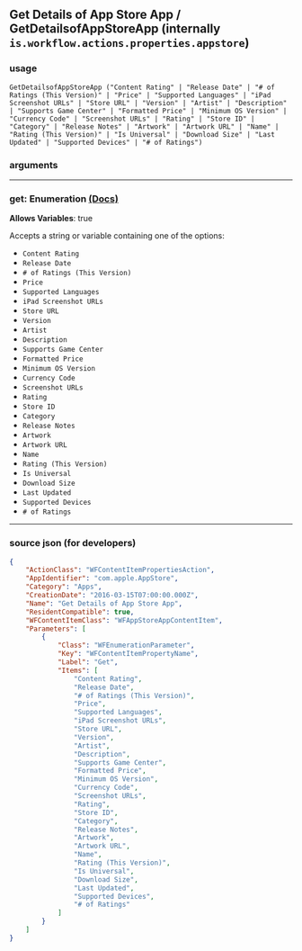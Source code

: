 
## Get Details of App Store App / GetDetailsofAppStoreApp (internally `is.workflow.actions.properties.appstore`)



### usage
```
GetDetailsofAppStoreApp ("Content Rating" | "Release Date" | "# of Ratings (This Version)" | "Price" | "Supported Languages" | "iPad Screenshot URLs" | "Store URL" | "Version" | "Artist" | "Description" | "Supports Game Center" | "Formatted Price" | "Minimum OS Version" | "Currency Code" | "Screenshot URLs" | "Rating" | "Store ID" | "Category" | "Release Notes" | "Artwork" | "Artwork URL" | "Name" | "Rating (This Version)" | "Is Universal" | "Download Size" | "Last Updated" | "Supported Devices" | "# of Ratings")
```

### arguments

---

### get: Enumeration [(Docs)](https://pfgithub.github.io/shortcutslang/gettingstarted#enum-select-field)
**Allows Variables**: true



Accepts a string 
or variable
containing one of the options:

- `Content Rating`
- `Release Date`
- `# of Ratings (This Version)`
- `Price`
- `Supported Languages`
- `iPad Screenshot URLs`
- `Store URL`
- `Version`
- `Artist`
- `Description`
- `Supports Game Center`
- `Formatted Price`
- `Minimum OS Version`
- `Currency Code`
- `Screenshot URLs`
- `Rating`
- `Store ID`
- `Category`
- `Release Notes`
- `Artwork`
- `Artwork URL`
- `Name`
- `Rating (This Version)`
- `Is Universal`
- `Download Size`
- `Last Updated`
- `Supported Devices`
- `# of Ratings`

---

### source json (for developers)

```json
{
	"ActionClass": "WFContentItemPropertiesAction",
	"AppIdentifier": "com.apple.AppStore",
	"Category": "Apps",
	"CreationDate": "2016-03-15T07:00:00.000Z",
	"Name": "Get Details of App Store App",
	"ResidentCompatible": true,
	"WFContentItemClass": "WFAppStoreAppContentItem",
	"Parameters": [
		{
			"Class": "WFEnumerationParameter",
			"Key": "WFContentItemPropertyName",
			"Label": "Get",
			"Items": [
				"Content Rating",
				"Release Date",
				"# of Ratings (This Version)",
				"Price",
				"Supported Languages",
				"iPad Screenshot URLs",
				"Store URL",
				"Version",
				"Artist",
				"Description",
				"Supports Game Center",
				"Formatted Price",
				"Minimum OS Version",
				"Currency Code",
				"Screenshot URLs",
				"Rating",
				"Store ID",
				"Category",
				"Release Notes",
				"Artwork",
				"Artwork URL",
				"Name",
				"Rating (This Version)",
				"Is Universal",
				"Download Size",
				"Last Updated",
				"Supported Devices",
				"# of Ratings"
			]
		}
	]
}
```
